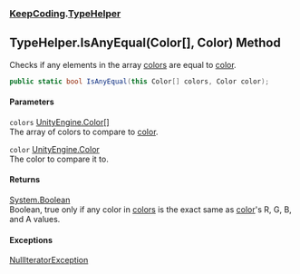 ### [KeepCoding](KeepCoding.md 'KeepCoding').[TypeHelper](KeepCoding_TypeHelper.md 'KeepCoding.TypeHelper')
## TypeHelper.IsAnyEqual(Color[], Color) Method
Checks if any elements in the array [colors](KeepCoding_TypeHelper_IsAnyEqual(Color___Color).md#KeepCoding_TypeHelper_IsAnyEqual(Color___Color)_colors 'KeepCoding.TypeHelper.IsAnyEqual(Color[], Color).colors') are equal to [color](KeepCoding_TypeHelper_IsAnyEqual(Color___Color).md#KeepCoding_TypeHelper_IsAnyEqual(Color___Color)_color 'KeepCoding.TypeHelper.IsAnyEqual(Color[], Color).color').  
```csharp
public static bool IsAnyEqual(this Color[] colors, Color color);
```
#### Parameters
<a name='KeepCoding_TypeHelper_IsAnyEqual(Color___Color)_colors'></a>
`colors` [UnityEngine.Color](https://docs.microsoft.com/en-us/dotnet/api/UnityEngine.Color 'UnityEngine.Color')[[]](https://docs.microsoft.com/en-us/dotnet/api/System.Array 'System.Array')  
The array of colors to compare to [color](KeepCoding_TypeHelper_IsAnyEqual(Color___Color).md#KeepCoding_TypeHelper_IsAnyEqual(Color___Color)_color 'KeepCoding.TypeHelper.IsAnyEqual(Color[], Color).color').
  
<a name='KeepCoding_TypeHelper_IsAnyEqual(Color___Color)_color'></a>
`color` [UnityEngine.Color](https://docs.microsoft.com/en-us/dotnet/api/UnityEngine.Color 'UnityEngine.Color')  
The color to compare it to.
  
#### Returns
[System.Boolean](https://docs.microsoft.com/en-us/dotnet/api/System.Boolean 'System.Boolean')  
Boolean, true only if any color in [colors](KeepCoding_TypeHelper_IsAnyEqual(Color___Color).md#KeepCoding_TypeHelper_IsAnyEqual(Color___Color)_colors 'KeepCoding.TypeHelper.IsAnyEqual(Color[], Color).colors') is the exact same as [color](KeepCoding_TypeHelper_IsAnyEqual(Color___Color).md#KeepCoding_TypeHelper_IsAnyEqual(Color___Color)_color 'KeepCoding.TypeHelper.IsAnyEqual(Color[], Color).color')'s R, G, B, and A values.
#### Exceptions
[NullIteratorException](KeepCoding_NullIteratorException.md 'KeepCoding.NullIteratorException')  
